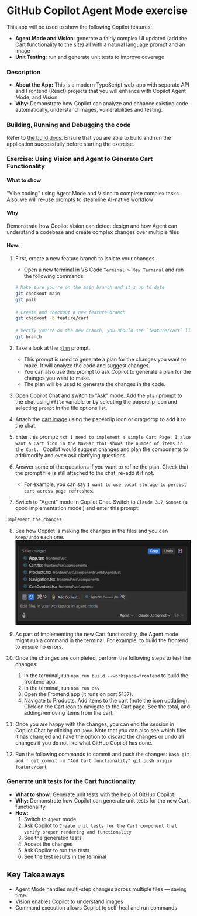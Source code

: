 # **GitHub Copilot Agent Mode exercise**

This app will be used to show the following Copilot features:

- **Agent Mode and Vision**: generate a fairly complex UI updated (add the Cart functionality to the site) all with a natural language prompt and an image
- **Unit Testing**: run and generate unit tests to improve coverage


### **Description**

- **About the App:** This is a modern TypeScript web-app with separate API and Frontend (React) projects that you will enhance with Copilot Agent Mode, and Vision.
- **Why:** Demonstrate how Copilot can analyze and enhance existing code automatically, understand images, vulnerabilities and testing.



### **Building, Running and Debugging the code**

Refer to [the build docs](./build.md). Ensure that you are able to build and run the application successfully before starting the exercise.


### **Exercise: Using Vision and Agent to Generate Cart Functionality**  

#### What to show

"Vibe coding" using Agent Mode and Vision to complete complex tasks. Also, we will re-use prompts to steamline AI-native workflow

#### Why

Demonstrate how Copilot Vision can detect design and how Agent can 
understand a codebase and create complex changes over multiple files

#### How:
 
  1. First, create a new feature branch to isolate your changes. 
     - Open a new terminal in VS Code `Terminal > New Terminal` and run the following commands:
     ```bash
     # Make sure you're on the main branch and it's up to date
     git checkout main
     git pull

     # Create and checkout a new feature branch
     git checkout -b feature/cart

     # Verify you're on the new branch, you should see `feature/cart` listed first in the terminal with an asterisk (*) next to it
     git branch
     ```
  2. Take a look at the [`plan`](../.github/prompts/plan.prompt.md) prompt.
     - This prompt is used to generate a plan for the changes you want to make. It will analyze the code and suggest changes.
     - You can also use this prompt to ask Copilot to generate a plan for the changes you want to make.
     - The plan will be used to generate the changes in the code.
  
  3. Open Copilot Chat and switch to "Ask" mode. Add the [`plan`](../.github/prompts/plan.prompt.md) prompt to the chat using `#file` variable or by selecting the paperclip icon and selecting `prompt` in the file options list.
  4. Attach the [cart image](../docs/design/cart.png) using the paperclip icon or drag/drop to add it to the chat.
  5. Enter this prompt:
    ```txt
    I need to implement a simple Cart Page. I also want a Cart icon in the NavBar that shows the number of items in the Cart.
    ```
   Copilot would suggest changes and plan the components to add/modify and even ask clarifying questions.

  6. Answer some of the questions if you want to refine the plan. Check that the prompt file is still attached to the chat, re-add it if not.
     - For example, you can say `I want to use local storage to persist cart across page refreshes`.
    <todo>

  7. Switch to "Agent" mode in Copilot Chat. Switch to `Claude 3.7 Sonnet` (a good implementation model) and enter this prompt:

  ```txt
  Implement the changes. 
  ```

  8. See how Copilot is making the changes in the files and you can `Keep/Undo` each one.
   ![AgentMode](../docs/agentmode_changedfiles.png)

  9.  As part of implementing the new Cart functionality, the Agent mode might run a command in the terminal. For example, to build the frontend to ensure no errors.
  10. Once the changes are completed, perform the following steps to test the changes:
         1.  In the terminal, run `npm run build --workspace=frontend` to build the frontend app.
         2.  In the terminal, run `npm run dev` 
         3.  Open the Frontend app (it runs on port 5137).
         4.  Navigate to Products. Add items to the cart (note the icon updating). Click on the Cart icon to navigate to the Cart page. See the total, and adding/removing items from the cart.
  11. Once you are happy with the changes, you can end the session in Copilot Chat by clicking on `Done`. Note that you can also see which files it has changed and have the option to discard the changes or undo all changes if you do not like what GitHub Copilot has done.
  
  12. Run the following commands to commit and push the changes:
    ```bash
    git add .
    git commit -m "Add Cart functionality"
    git push origin feature/cart
    ```

### **Generate unit tests for the Cart functionality**  

- **What to show:** Generate unit tests with the help of GitHub Copilot.
- **Why:** Demonstrate how Copilot can generate unit tests for the new Cart functionality.
- **How:**  
  1. Switch to `Agent` mode
  2. Ask Copilot to `Create unit tests for the Cart component that verify proper rendering and functionality`
  3. See the generated tests
  4. Accept the changes
  5. Ask Copilot to run the tests   
  6. See the test results in the terminal

## **Key Takeaways**  

- Agent Mode handles multi-step changes across multiple files — saving time.
- Vision enables Copilot to understand images
- Command execution allows Copilot to self-heal and run commands

